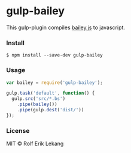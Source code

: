 # gulp-bailey
This gulp-plugin compiles [bailey.js](https://github.com/haeric/bailey.js) to javascript.

### Install

    $ npm install --save-dev gulp-bailey

### Usage
```javascript
var bailey = require('gulp-bailey');

gulp.task('default', function() {
  gulp.src('src/*.bs')
    .pipe(bailey())
    .pipe(gulp.dest('dist/'))
});
```

### License
MIT © Rolf Erik Lekang 
